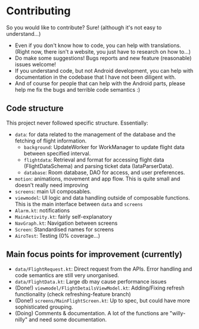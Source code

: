 # Contributing

So you would like to contribute? Sure! (although it's not easy to understand...)

- Even if you don't know how to code, you can help with translations. (Right now, there isn't a
  website, you just have to research on how to...)
- Do make some suggestions! Bugs reports and new feature (reasonable) issues welcome!
- If you understand code, but not Android development, you can help with documentation in the
  codebase that I have not been diligent with.
- And of course for people that can help with the Android parts, please help me fix the bugs and
  terrible code semantics :)

## Code structure

This project never followed specific structure. Essentially:

- `data`: for data related to the management of the database and the fetching of flight information.
  - `background`: UpdateWorker for WorkManager to update flight data between specified interval.
  - `flightdata`: Retrieval and format for accessing flight data (FlightDataSchema) and parsing ticket data (IataParserData).
  - `database`: Room database, DAO for access, and user preferences.
- `motion`: animations, movement and app flow. This is quite small and doesn't really need improving
- `screens`: main UI composables.
- `viewmodel`: UI logic and data handling outside of composable functions. This is the main
  interface between `data` and `screens`
- `Alarm.kt`: notifications
- `MainActivity.kt`: fairly self-explanatory
- `NavGraph.kt`: Navigation between screens
- `Screen`: Standardised names for screens
- `AiroTest`: Testing (0% coverage...)

## Main focus points for improvement (currently)

- `data/FlightRequest.kt`: Direct request from the APIs. Error handling and code semantics are still
  very unorganised.
- `data/FlightData.kt`: Large db may cause performance issues
- (Done!) `viewmodel/FlightDetailsViewModel.kt`: Adding/Fixing refresh functionality (check
  refreshing-feature branch)
- (Done!) `screens/MainFlightScreen.kt`: Up to spec, but could have more sophisticated grouping.
- (Doing) Comments & documentation. A lot of the functions are "willy-nilly" and need some documentation.
